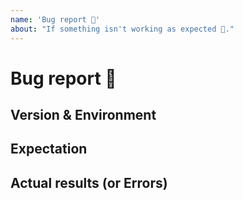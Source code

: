 ```yaml
---
name: 'Bug report 🐞'
about: "If something isn't working as expected 🤔."
---
```


# Bug report 🐞

## Version & Environment

## Expectation

## Actual results (or Errors)

